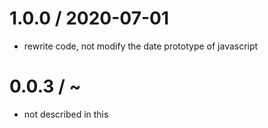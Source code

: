1.0.0 / 2020-07-01
==================
- rewrite code, not modify the date prototype of javascript

0.0.3 / ~
==================
- not described in this